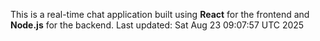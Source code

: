 This is a real-time chat application built using **React** for the frontend and **Node.js** for the backend.
Last updated: Sat Aug 23 09:07:57 UTC 2025
